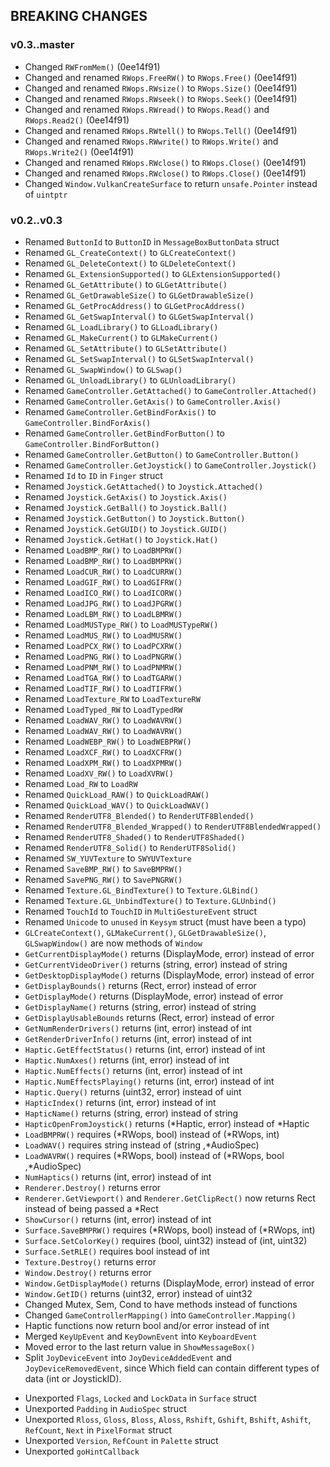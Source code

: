 ## BREAKING CHANGES

### v0.3..master

+ Changed `RWFromMem()` (0ee14f91)
+ Changed and renamed `RWops.FreeRW()` to `RWops.Free()` (0ee14f91)
+ Changed and renamed `RWops.RWsize()` to `RWops.Size()` (0ee14f91)
+ Changed and renamed `RWops.RWseek()` to `RWops.Seek()` (0ee14f91)
+ Changed and renamed `RWops.RWread()` to `RWops.Read()` and `RWops.Read2()` (0ee14f91)
+ Changed and renamed `RWops.RWtell()` to `RWops.Tell()` (0ee14f91)
+ Changed and renamed `RWops.RWwrite()` to `RWops.Write()` and `RWops.Write2()` (0ee14f91)
+ Changed and renamed `RWops.RWclose()` to `RWops.Close()` (0ee14f91)
+ Changed and renamed `RWops.RWclose()` to `RWops.Close()` (0ee14f91)
+ Changed `Window.VulkanCreateSurface` to return `unsafe.Pointer` instead of `uintptr`

### v0.2..v0.3

+ Renamed `ButtonId` to `ButtonID` in `MessageBoxButtonData` struct
+ Renamed `GL_CreateContext()` to `GLCreateContext()`
+ Renamed `GL_DeleteContext()` to `GLDeleteContext()`
+ Renamed `GL_ExtensionSupported()` to `GLExtensionSupported()`
+ Renamed `GL_GetAttribute()` to `GLGetAttribute()`
+ Renamed `GL_GetDrawableSize()` to `GLGetDrawableSize()`
+ Renamed `GL_GetProcAddress()` to `GLGetProcAddress()`
+ Renamed `GL_GetSwapInterval()` to `GLGetSwapInterval()`
+ Renamed `GL_LoadLibrary()` to `GLLoadLibrary()`
+ Renamed `GL_MakeCurrent()` to `GLMakeCurrent()`
+ Renamed `GL_SetAttribute()` to `GLSetAttribute()`
+ Renamed `GL_SetSwapInterval()` to `GLSetSwapInterval()`
+ Renamed `GL_SwapWindow()` to `GLSwap()`
+ Renamed `GL_UnloadLibrary()` to `GLUnloadLibrary()`
+ Renamed `GameController.GetAttached()` to `GameController.Attached()`
+ Renamed `GameController.GetAxis()` to `GameController.Axis()`
+ Renamed `GameController.GetBindForAxis()` to `GameController.BindForAxis()`
+ Renamed `GameController.GetBindForButton()` to `GameController.BindForButton()`
+ Renamed `GameController.GetButton()` to `GameController.Button()`
+ Renamed `GameController.GetJoystick()` to `GameController.Joystick()`
+ Renamed `Id` to `ID` in `Finger` struct
+ Renamed `Joystick.GetAttached()` to `Joystick.Attached()`
+ Renamed `Joystick.GetAxis()` to `Joystick.Axis()`
+ Renamed `Joystick.GetBall()` to `Joystick.Ball()`
+ Renamed `Joystick.GetButton()` to `Joystick.Button()`
+ Renamed `Joystick.GetGUID()` to `Joystick.GUID()`
+ Renamed `Joystick.GetHat()` to `Joystick.Hat()`
+ Renamed `LoadBMP_RW()` to `LoadBMPRW()`
+ Renamed `LoadBMP_RW()` to `LoadBMPRW()`
+ Renamed `LoadCUR_RW()` to `LoadCURRW()`
+ Renamed `LoadGIF_RW()` to `LoadGIFRW()`
+ Renamed `LoadICO_RW()` to `LoadICORW()`
+ Renamed `LoadJPG_RW()` to `LoadJPGRW()`
+ Renamed `LoadLBM_RW()` to `LoadLBMRW()`
+ Renamed `LoadMUSType_RW()` to `LoadMUSTypeRW()`
+ Renamed `LoadMUS_RW()` to `LoadMUSRW()`
+ Renamed `LoadPCX_RW()` to `LoadPCXRW()`
+ Renamed `LoadPNG_RW()` to `LoadPNGRW()`
+ Renamed `LoadPNM_RW()` to `LoadPNMRW()`
+ Renamed `LoadTGA_RW()` to `LoadTGARW()`
+ Renamed `LoadTIF_RW()` to `LoadTIFRW()`
+ Renamed `LoadTexture_RW` to `LoadTextureRW`
+ Renamed `LoadTyped_RW` to `LoadTypedRW`
+ Renamed `LoadWAV_RW()` to `LoadWAVRW()`
+ Renamed `LoadWAV_RW()` to `LoadWAVRW()`
+ Renamed `LoadWEBP_RW()` to `LoadWEBPRW()`
+ Renamed `LoadXCF_RW()` to `LoadXCFRW()`
+ Renamed `LoadXPM_RW()` to `LoadXPMRW()`
+ Renamed `LoadXV_RW()` to `LoadXVRW()`
+ Renamed `Load_RW` to `LoadRW`
+ Renamed `QuickLoad_RAW()` to `QuickLoadRAW()`
+ Renamed `QuickLoad_WAV()` to `QuickLoadWAV()`
+ Renamed `RenderUTF8_Blended()` to `RenderUTF8Blended()`
+ Renamed `RenderUTF8_Blended_Wrapped()` to `RenderUTF8BlendedWrapped()`
+ Renamed `RenderUTF8_Shaded()` to `RenderUTF8Shaded()`
+ Renamed `RenderUTF8_Solid()` to `RenderUTF8Solid()`
+ Renamed `SW_YUVTexture` to `SWYUVTexture`
+ Renamed `SaveBMP_RW()` to `SaveBMPRW()`
+ Renamed `SavePNG_RW()` to `SavePNGRW()`
+ Renamed `Texture.GL_BindTexture()` to `Texture.GLBind()`
+ Renamed `Texture.GL_UnbindTexture()` to `Texture.GLUnbind()`
+ Renamed `TouchId` to `TouchID` in `MultiGestureEvent` struct
+ Renamed `Unicode` to `unused` in `Keysym` struct (must have been a typo)
+ `GLCreateContext()`, `GLMakeCurrent()`, `GLGetDrawableSize()`, `GLSwapWindow()` are now methods of `Window`
+ `GetCurrentDisplayMode()` returns (DisplayMode, error) instead of error
+ `GetCurrentVideoDriver()` returns (string, error) instead of string
+ `GetDesktopDisplayMode()` returns (DisplayMode, error) instead of error
+ `GetDisplayBounds()` returns (Rect, error) instead of error
+ `GetDisplayMode()` returns (DisplayMode, error) instead of error
+ `GetDisplayName()` returns (string, error) instead of string
+ `GetDisplayUsableBounds` returns (Rect, error) instead of error
+ `GetNumRenderDrivers()` returns (int, error) instead of int
+ `GetRenderDriverInfo()` returns (int, error) instead of int
+ `Haptic.GetEffectStatus()` returns (int, error) instead of int
+ `Haptic.NumAxes()` returns (int, error) instead of int
+ `Haptic.NumEffects()` returns (int, error) instead of int
+ `Haptic.NumEffectsPlaying()` returns (int, error) instead of int
+ `Haptic.Query()` returns (uint32, error) instead of uint
+ `HapticIndex()` returns (int, error) instead of int
+ `HapticName()` returns (string, error) instead of string
+ `HapticOpenFromJoystick()` returns (\*Haptic, error) instead of \*Haptic
+ `LoadBMPRW()` requires (\*RWops, bool) instead of (\*RWops, int)
+ `LoadWAV()` requires string instead of (string ,\*AudioSpec)
+ `LoadWAVRW()` requires (\*RWops, bool) instead of (\*RWops, bool ,\*AudioSpec)
+ `NumHaptics()` returns (int, error) instead of int
+ `Renderer.Destroy()` returns error
+ `Renderer.GetViewport()` and `Renderer.GetClipRect()` now returns Rect instead of being passed a \*Rect
+ `ShowCursor()` returns (int, error) instead of int
+ `Surface.SaveBMPRW()` requires (\*RWops, bool) instead of (\*RWops, int)
+ `Surface.SetColorKey()` requires (bool, uint32) instead of (int, uint32)
+ `Surface.SetRLE()` requires bool instead of int
+ `Texture.Destroy()` returns error
+ `Window.Destroy()` returns error
+ `Window.GetDisplayMode()` returns (DisplayMode, error) instead of error
+ `Window.GetID()` returns (uint32, error) instead of uint32
+ Changed Mutex, Sem, Cond to have methods instead of functions
+ Changed `GameControllerMapping()` into `GameController.Mapping()`
+ Haptic functions now return bool and/or error instead of int
+ Merged `KeyUpEvent` and `KeyDownEvent` into `KeyboardEvent`
+ Moved error to the last return value in `ShowMessageBox()`
+ Split `JoyDeviceEvent` into `JoyDeviceAddedEvent` and `JoyDeviceRemovedEvent`, since Which field can contain different types of data (int or JoystickID).

- Unexported `Flags`, `Locked` and `LockData` in `Surface` struct
- Unexported `Padding` in `AudioSpec` struct
- Unexported `Rloss`, `Gloss`, `Bloss`, `Aloss`, `Rshift`, `Gshift`, `Bshift`, `Ashift`, `RefCount`, `Next` in `PixelFormat` struct
- Unexported `Version`, `RefCount` in `Palette` struct
- Unexported `goHintCallback`
